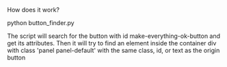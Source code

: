 How does it work?

python button_finder.py <origin url> <target url>

The script will search for the button with id make-everything-ok-button and get its attributes.
Then it will try to find an element inside the container div with class 'panel panel-default' with the same class, id, or text as the origin button
